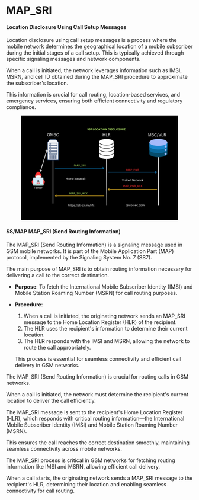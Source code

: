 # MAP\_SRI

#### **Location Disclosure Using Call Setup Messages**

Location disclosure using call setup messages is a process where the mobile network determines the geographical location of a mobile subscriber during the initial stages of a call setup. This is typically achieved through specific signaling messages and network components.&#x20;

When a call is initiated, the network leverages information such as IMSI, MSRN, and cell ID obtained during the MAP\_SRI procedure to approximate the subscriber's location.&#x20;

This information is crucial for call routing, location-based services, and emergency services, ensuring both efficient connectivity and regulatory compliance.

<figure><img src="../.gitbook/assets/RFS-Location-Attack.png" alt=""><figcaption></figcaption></figure>

#### **SS/MAP MAP\_SRI (Send Routing Information)**

The MAP\_SRI (Send Routing Information) is a signaling message used in GSM mobile networks. It is part of the Mobile Application Part (MAP) protocol, implemented by the Signaling System No. 7 (SS7).

The main purpose of MAP\_SRI is to obtain routing information necessary for delivering a call to the correct destination.

* **Purpose**: To fetch the International Mobile Subscriber Identity (IMSI) and Mobile Station Roaming Number (MSRN) for call routing purposes.
*   **Procedure**:

    1. When a call is initiated, the originating network sends an MAP\_SRI message to the Home Location Register (HLR) of the recipient.
    2. The HLR uses the recipient's information to determine their current location.
    3. The HLR responds with the IMSI and MSRN, allowing the network to route the call appropriately.

    This process is essential for seamless connectivity and efficient call delivery in GSM networks.

The MAP\_SRI (Send Routing Information) is crucial for routing calls in GSM networks.&#x20;

When a call is initiated, the network must determine the recipient's current location to deliver the call efficiently.&#x20;

The MAP\_SRI message is sent to the recipient's Home Location Register (HLR), which responds with critical routing information—the International Mobile Subscriber Identity (IMSI) and Mobile Station Roaming Number (MSRN).&#x20;

This ensures the call reaches the correct destination smoothly, maintaining seamless connectivity across mobile networks.

The MAP\_SRI process is critical in GSM networks for fetching routing information like IMSI and MSRN, allowing efficient call delivery.&#x20;

When a call starts, the originating network sends a MAP\_SRI message to the recipient's HLR, determining their location and enabling seamless connectivity for call routing.
